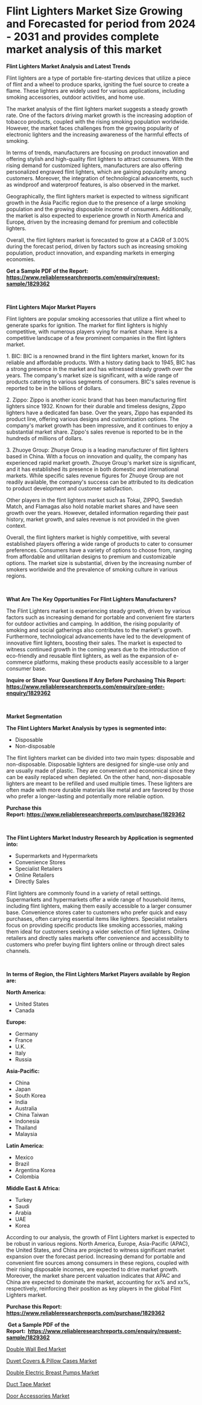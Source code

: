 <p><h1>Flint Lighters Market Size Growing and Forecasted for period from 2024 - 2031 and provides complete market analysis of this market</h1></p><p><strong>Flint Lighters Market Analysis and Latest Trends</strong></p>
<p><p>Flint lighters are a type of portable fire-starting devices that utilize a piece of flint and a wheel to produce sparks, igniting the fuel source to create a flame. These lighters are widely used for various applications, including smoking accessories, outdoor activities, and home use.</p><p>The market analysis of the flint lighters market suggests a steady growth rate. One of the factors driving market growth is the increasing adoption of tobacco products, coupled with the rising smoking population worldwide. However, the market faces challenges from the growing popularity of electronic lighters and the increasing awareness of the harmful effects of smoking.</p><p>In terms of trends, manufacturers are focusing on product innovation and offering stylish and high-quality flint lighters to attract consumers. With the rising demand for customized lighters, manufacturers are also offering personalized engraved flint lighters, which are gaining popularity among customers. Moreover, the integration of technological advancements, such as windproof and waterproof features, is also observed in the market.</p><p>Geographically, the flint lighters market is expected to witness significant growth in the Asia Pacific region due to the presence of a large smoking population and the growing disposable income of consumers. Additionally, the market is also expected to experience growth in North America and Europe, driven by the increasing demand for premium and collectible lighters.</p><p>Overall, the flint lighters market is forecasted to grow at a CAGR of 3.00% during the forecast period, driven by factors such as increasing smoking population, product innovation, and expanding markets in emerging economies.</p></p>
<p><strong>Get a Sample PDF of the Report:&nbsp; <a href="https://www.reliableresearchreports.com/enquiry/request-sample/1829362">https://www.reliableresearchreports.com/enquiry/request-sample/1829362</a></strong></p>
<p>&nbsp;</p>
<p><strong>Flint Lighters Major Market Players</strong></p>
<p><p>Flint lighters are popular smoking accessories that utilize a flint wheel to generate sparks for ignition. The market for flint lighters is highly competitive, with numerous players vying for market share. Here is a competitive landscape of a few prominent companies in the flint lighters market.</p><p>1. BIC: BIC is a renowned brand in the flint lighters market, known for its reliable and affordable products. With a history dating back to 1945, BIC has a strong presence in the market and has witnessed steady growth over the years. The company's market size is significant, with a wide range of products catering to various segments of consumers. BIC's sales revenue is reported to be in the billions of dollars.</p><p>2. Zippo: Zippo is another iconic brand that has been manufacturing flint lighters since 1932. Known for their durable and timeless designs, Zippo lighters have a dedicated fan base. Over the years, Zippo has expanded its product line, offering various designs and customization options. The company's market growth has been impressive, and it continues to enjoy a substantial market share. Zippo's sales revenue is reported to be in the hundreds of millions of dollars.</p><p>3. Zhuoye Group: Zhuoye Group is a leading manufacturer of flint lighters based in China. With a focus on innovation and quality, the company has experienced rapid market growth. Zhuoye Group's market size is significant, and it has established its presence in both domestic and international markets. While specific sales revenue figures for Zhuoye Group are not readily available, the company's success can be attributed to its dedication to product development and customer satisfaction.</p><p>Other players in the flint lighters market such as Tokai, ZIPPO, Swedish Match, and Flamagas also hold notable market shares and have seen growth over the years. However, detailed information regarding their past history, market growth, and sales revenue is not provided in the given context.</p><p>Overall, the flint lighters market is highly competitive, with several established players offering a wide range of products to cater to consumer preferences. Consumers have a variety of options to choose from, ranging from affordable and utilitarian designs to premium and customizable options. The market size is substantial, driven by the increasing number of smokers worldwide and the prevalence of smoking culture in various regions.</p></p>
<p>&nbsp;</p>
<p><strong>What Are The Key Opportunities For Flint Lighters Manufacturers?</strong></p>
<p><p>The Flint Lighters market is experiencing steady growth, driven by various factors such as increasing demand for portable and convenient fire starters for outdoor activities and camping. In addition, the rising popularity of smoking and social gatherings also contributes to the market's growth. Furthermore, technological advancements have led to the development of innovative flint lighters, boosting their sales. The market is expected to witness continued growth in the coming years due to the introduction of eco-friendly and reusable flint lighters, as well as the expansion of e-commerce platforms, making these products easily accessible to a larger consumer base.</p></p>
<p><strong>Inquire or Share Your Questions If Any Before Purchasing This Report: <a href="https://www.reliableresearchreports.com/enquiry/pre-order-enquiry/1829362">https://www.reliableresearchreports.com/enquiry/pre-order-enquiry/1829362</a></strong></p>
<p>&nbsp;</p>
<p><strong>Market Segmentation</strong></p>
<p><strong>The Flint Lighters Market Analysis by types is segmented into:</strong></p>
<p><ul><li>Disposable</li><li>Non-disposable</li></ul></p>
<p><p>The flint lighters market can be divided into two main types: disposable and non-disposable. Disposable lighters are designed for single-use only and are usually made of plastic. They are convenient and economical since they can be easily replaced when depleted. On the other hand, non-disposable lighters are meant to be refilled and used multiple times. These lighters are often made with more durable materials like metal and are favored by those who prefer a longer-lasting and potentially more reliable option.</p></p>
<p><strong>Purchase this Report:&nbsp;<a href="https://www.reliableresearchreports.com/purchase/1829362">https://www.reliableresearchreports.com/purchase/1829362</a></strong></p>
<p>&nbsp;</p>
<p><strong>The Flint Lighters Market Industry Research by Application is segmented into:</strong></p>
<p><ul><li>Supermarkets and Hypermarkets</li><li>Convenience Stores</li><li>Specialist Retailers</li><li>Online Retailers</li><li>Directly Sales</li></ul></p>
<p><p>Flint lighters are commonly found in a variety of retail settings. Supermarkets and hypermarkets offer a wide range of household items, including flint lighters, making them easily accessible to a larger consumer base. Convenience stores cater to customers who prefer quick and easy purchases, often carrying essential items like lighters. Specialist retailers focus on providing specific products like smoking accessories, making them ideal for customers seeking a wider selection of flint lighters. Online retailers and directly sales markets offer convenience and accessibility to customers who prefer buying flint lighters online or through direct sales channels.</p></p>
<p>&nbsp;</p>
<p><strong>In terms of Region, the Flint Lighters Market Players available by Region are:</strong></p>
<p>
    <p> <strong> North America: </strong>
        <ul>
            <li>United States</li>
            <li>Canada</li>
        </ul>
        </p> 
    <p> <strong> Europe: </strong>
        <ul>
            <li>Germany</li>
            <li>France</li>
            <li>U.K.</li>
            <li>Italy</li>
            <li>Russia</li>
        </ul>
        </p> 
    <p> <strong> Asia-Pacific: </strong>
        <ul>
            <li>China</li>
            <li>Japan</li>
            <li>South Korea</li>
            <li>India</li>
            <li>Australia</li>
            <li>China Taiwan</li>
            <li>Indonesia</li>
            <li>Thailand</li>
            <li>Malaysia</li>
        </ul>
        </p> 
    <p> <strong> Latin America: </strong>
        <ul>
            <li>Mexico</li>
            <li>Brazil</li>
            <li>Argentina Korea</li>
            <li>Colombia</li>
        </ul>
        </p> 
    <p> <strong> Middle East & Africa: </strong>
        <ul>
            <li>Turkey</li>
            <li>Saudi</li>
            <li>Arabia</li>
            <li>UAE</li>
            <li>Korea</li>
        </ul>
    </p>
    </p>
<p><p>According to our analysis, the growth of Flint Lighters market is expected to be robust in various regions. North America, Europe, Asia-Pacific (APAC), the United States, and China are projected to witness significant market expansion over the forecast period. Increasing demand for portable and convenient fire sources among consumers in these regions, coupled with their rising disposable incomes, are expected to drive market growth. Moreover, the market share percent valuation indicates that APAC and China are expected to dominate the market, accounting for xx% and xx%, respectively, reinforcing their position as key players in the global Flint Lighters market.</p></p>
<p><strong>Purchase this Report: <a href="https://www.reliableresearchreports.com/purchase/1829362">https://www.reliableresearchreports.com/purchase/1829362</a></strong></p>
<p>&nbsp;<strong>Get a Sample PDF of the Report:&nbsp;&nbsp;<a href="https://www.reliableresearchreports.com/enquiry/request-sample/1829362">https://www.reliableresearchreports.com/enquiry/request-sample/1829362</a></strong></p>
<p><strong></strong></p>
<p><p><a href="https://github.com/vimar16th/Market-Research-Report-List-2/blob/main/double-wall-bed-market.md">Double Wall Bed Market</a></p><p><a href="https://github.com/gdfhhhj/Market-Research-Report-List-2/blob/main/duvet-covers-pillow-cases-market.md">Duvet Covers & Pillow Cases Market</a></p><p><a href="https://github.com/sofayahoo2023/Market-Research-Report-List-2/blob/main/double-electric-breast-pumps-market.md">Double Electric Breast Pumps Market</a></p><p><a href="https://github.com/luckyshygirl/Market-Research-Report-List-2/blob/main/duct-tape-market.md">Duct Tape Market</a></p><p><a href="https://github.com/pizolina/Market-Research-Report-List-2/blob/main/door-accessories-market.md">Door Accessories Market</a></p></p>